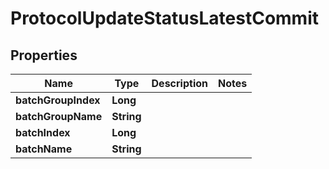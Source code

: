 

# ProtocolUpdateStatusLatestCommit


## Properties

| Name | Type | Description | Notes |
|------------ | ------------- | ------------- | -------------|
|**batchGroupIndex** | **Long** |  |  |
|**batchGroupName** | **String** |  |  |
|**batchIndex** | **Long** |  |  |
|**batchName** | **String** |  |  |



